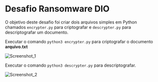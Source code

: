 # Desafio Ransomware DIO

O objetivo deste desafio foi criar dois arquivos simples em Python chamados `encrypter.py` para criptografar e `descrypter.py` para descriptografar um documento.

Executar o comando `python3 encrypter.py` para criptografar o documento **arquivo.txt**

![Screenshot_1](https://user-images.githubusercontent.com/35930902/205494029-6c6c0ae7-7175-4810-8e6d-4275f2cffcdf.png)


Executar o comando `python3 descrypter.py` para descriptografar.

![Screenshot_2](https://user-images.githubusercontent.com/35930902/205494073-e390befa-0b61-4373-81a0-27f299975a20.png)
